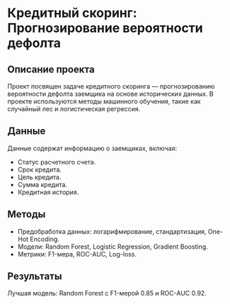 # Кредитный скоринг: Прогнозирование вероятности дефолта

## Описание проекта
Проект посвящен задаче кредитного скоринга — прогнозированию вероятности дефолта заемщика на основе исторических данных. В проекте используются методы машинного обучения, такие как случайный лес и логистическая регрессия.

## Данные
Данные содержат информацию о заемщиках, включая:
- Статус расчетного счета.
- Срок кредита.
- Цель кредита.
- Сумма кредита.
- Кредитная история.

## Методы
- Предобработка данных: логарифмирование, стандартизация, One-Hot Encoding.
- Модели: Random Forest, Logistic Regression, Gradient Boosting.
- Метрики: F1-мера, ROC-AUC, Log-loss.

## Результаты
Лучшая модель: Random Forest с F1-мерой 0.85 и ROC-AUC 0.92.
